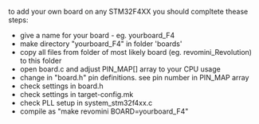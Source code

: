 to add your own board on any STM32F4XX you should compltete thease steps:


 *  give a name for your board - eg. yourboard_F4
 *  make directory  "yourboard_F4" in folder 'boards'
 *  copy all files from folder of most likely board (eg. revomini_Revolution) to this folder
 *  open board.c and adjust PIN_MAP[] array to your CPU usage
 *  change in "board.h" pin definitions. see pin number in PIN_MAP array
 *  check settings in board.h
 *  check settings in target-config.mk
 *  check PLL setup in system_stm32f4xx.c
 *  compile as "make revomini BOARD=yourboard_F4"
 
 